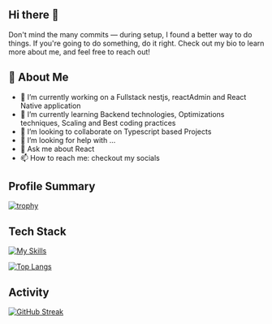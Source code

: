 ## Hi there 👋

Don't mind the many commits — during setup, I found a better way to do things. If you're going to do something, do it right. Check out my bio to learn more about me, and feel free to reach out!

## 🚀 About Me
- 🔭 I’m currently working on a Fullstack nestjs, reactAdmin and React Native application
- 🌱 I’m currently learning Backend technologies, Optimizations techniques, Scaling and Best coding practices
- 👯 I’m looking to collaborate on Typescript based Projects
- 🤔 I’m looking for help with ...
- 💬 Ask me about React
- 📫 How to reach me: checkout my socials

## Profile Summary
[![trophy](https://github-profile-trophy.vercel.app/?username=sheltonkertich)](https://github.com/ryo-ma/github-profile-trophy)

## Tech Stack
[![My Skills](https://skillicons.dev/icons?i=figma,nodejs,react,js,ts,nestjs,apollo,graphql,redis,sentry,postgresql,gcp)](https://skillicons.dev)

[![Top Langs](https://github-readme-stats.vercel.app/api/top-langs/?username=sheltonkertich)](https://github.com/anuraghazra/github-readme-stats)

## Activity
[![GitHub Streak](https://github-readme-streak-stats.herokuapp.com/?user=sheltonkertich)](https://git.io/streak-stats)

